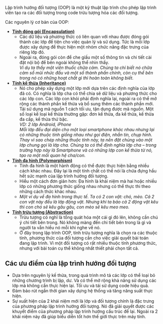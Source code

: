 Lập trình hướng đối tượng (OOP) là một kỹ thuật lập trình cho phép lập trình viên tạo ra các đối tượng trong code trừu tượng hóa các đối tượng.

Các nguyên lý cơ bản của OOP:
* **[Tính đóng gói (Encapsulation)](encapsulation.md)**
    * Các dữ liệu và phương thức có liên quan với nhau được đóng gói thành các lớp để tiện cho việc quản lý và sử dụng. Tức là mỗi lớp được xây dựng để thực hiện một nhóm chức năng đặc trưng của riêng lớp đó.
    *  Ngoài ra, đóng gói còn để che giấu một số thông tin và chi tiết cài đặt nội bộ để bên ngoài không thể nhìn thấy.  
    *Ví dụ ta thấy một viên thuốc chữa cảm. Chúng ta chỉ biết nó chữa cảm sổ mũi nhức đầu và một số thành phần chính, còn cụ thể bên trong nó có những hoạt chất gì thì hoàn toàn không biết.*
* **[Tính kế thừa (Inheritance)](inheritance.md)**
    * Nó cho phép xây dựng một lớp mới dựa trên các định nghĩa của lớp đã có. Có nghĩa là lớp cha có thể chia sẽ dữ liệu và phương thức cho các lớp con. Các lớp con khỏi phải định nghĩa lại, ngoài ra có thể mở rộng các thành phần kế thừa và bổ sung thêm các thành phần mới. Tái sử dụng mã nguồn 1 cách tối ưu, tận dụng được mã nguồn. Một số loại kế loại kế thừa thường gặp: đơn kế thừa, đa kế thừa, kế thừa đa cấp, kế thừa thứ bậc.  
    *VD: 2 lớp Android, iPhone  
    Mỗi lớp đều đại diện cho một loại smartphone khác nhau nhưng lại có những thuộc tính giống nhau như gọi điện, nhắn tin, chụp hình. Thay vì sao chép những thuộc tính này, ta nên đặt chúng vào một lớp chung gọi là lớp cha. Chúng ta có thể định nghĩa lớp cha – trong trường hợp này là Smartphone và có những lớp con kế thừa từ nó, tạo ra một mối quan hệ cha/con.*
* **[Tính đa hình (Polymorphism)](polymorphism.md)**
    * Tính đa hình là một hành động có thể được thực hiện bằng nhiều cách khác nhau. Đây lại là một tính chất có thể nói là chứa đựng hầu hết sức mạnh của lập trình hướng đối tượng.
    * Hiểu một cách đơn giản hơn: Đa hình là khái niệm mà hai hoặc nhiều lớp có những phương thức giống nhau nhưng có thể thực thi theo những cách thức khác nhau.
    * *Một ví dụ về đa hình trong thực tế. Ta có 2 con vật: chó, mèo. Cả 2 con vật này đều là lớp động vật. Nhưng khi ta bảo cả 2 động vật kêu thì con chó sẽ kêu gâu gâu, con mèo sẽ kêu meo meo.*
* **[Tính trừu tượng (Abstraction)](abstraction.md)**
    * Trừu tượng có nghĩ là tổng quát hóa một cái gì đó lên, không cần chú ý chi tiết bên trong. Nó không màng đến chi tiết bên trong là gì và người ta vẫn hiểu nó mỗi khi nghe về nó.
    * Ở đây trong lập trình OOP, tính trừu tượng nghĩa là chọn ra các thuộc tính, phương thức của đối tượng cần cho việc giải quyết bài toán đang lập trình. Vì một đối tượng có rất nhiều thuộc tính phương thức, nhưng với bài toán cụ thể không nhất thiết phải chọn tất cả.

## Các ưu điểm của lập trình hướng đối tượng
* Dựa trên nguyên lý kế thừa, trong quá trình mô tả các lớp có thể loại bỏ những chương trình bị lặp, dư. Và có thể mở rộng khả năng sử dụng các lớp mà không cần thực hiện lại. Tối ưu và tái sử dụng code hiệu quả.
* Đảm bảo rút ngắn thời gian xây dựng hệ thống và tăng năng suất thực hiện.
* Sự xuất hiện của 2 khái niệm mới là lớp và đối tượng chính là đặc trưng của phương pháp lập trình hướng đối tượng. Nó đã giải quyết được các khuyết điểm của phương pháp lập trình hướng cấu trúc để lại. Ngoài ra 2 khái niệm này đã giúp biểu diễn tốt hơn thế giới thực trên máy tính.